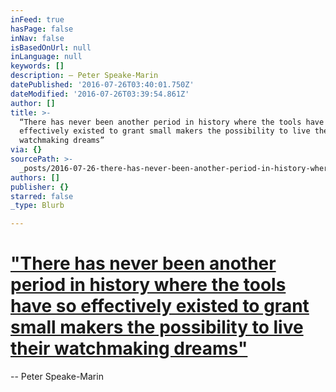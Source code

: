 ```yaml
---
inFeed: true
hasPage: false
inNav: false
isBasedOnUrl: null
inLanguage: null
keywords: []
description: – Peter Speake-Marin
datePublished: '2016-07-26T03:40:01.750Z'
dateModified: '2016-07-26T03:39:54.861Z'
author: []
title: >-
  “There has never been another period in history where the tools have so
  effectively existed to grant small makers the possibility to live their
  watchmaking dreams” 
via: {}
sourcePath: >-
  _posts/2016-07-26-there-has-never-been-another-period-in-history-where-the-to.md
authors: []
publisher: {}
starred: false
_type: Blurb

---
```

# ["There has never been another period in history where the tools have so effectively existed to grant small makers the possibility to live their watchmaking dreams" ][0]

-- Peter Speake-Marin

[0]: http://www.imagazine.gb.com/index.php/portfolio-item/peter-speake-marin/